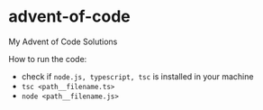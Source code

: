 # advent-of-code

My Advent of Code Solutions

How to run the code:

- check if `node.js, typescript, tsc` is installed in your machine
- `tsc <path__filename.ts>`
- `node <path__filename.js>`
